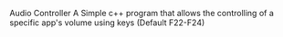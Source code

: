   Audio Controller
A Simple c++ program that allows the controlling of a specific app's volume using keys (Default F22-F24)
